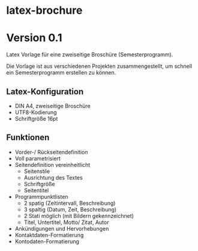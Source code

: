 # latex-brochure 

# Version 0.1
Latex Vorlage für eine zweiseitige Broschüre (Semesterprogramm).

Die Vorlage ist aus verschiedenen Projekten zusammengestellt, um schnell ein Semesterprogramm erstellen zu können.

## Latex-Konfiguration
 - DIN A4, zweiseitige Broschüre
 - UTF8-Kodierung
 - Schriftgröße 16pt

## Funktionen
 - Vorder-/ Rückseitendefinition
 - Voll parametrisiert
 - Seitendefinition vereinheitlicht
   - Seitenstile
   - Ausrichtung des Textes
   - Schriftgröße
   - Seitentitel
 - Programmpunktlisten
   - 2 spatig (Zeitintervall, Beschreibung)
   - 3 spaltig (Datum, Zeit, Beschreibung)
   - 2 Stati möglich (mit Bildern gekennzeichnet)
   - Titel, Untertitel, Motto/ Zitat, Autor
 - Ankündigungen und Hervorhebungen
 - Kontaktdaten-Formatierung
 - Kontodaten-Formatierung